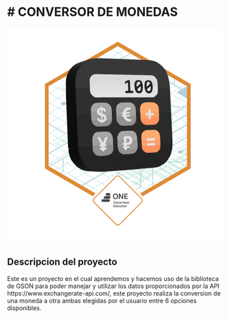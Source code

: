 <h1> # CONVERSOR DE MONEDAS </h1>

![Logo](./assets/badge-conversor.png)

<h2> Descripcion del proyecto </h2>
<p> Este es un proyecto en el cual aprendemos y hacemos uso de la biblioteca de GSON para poder manejar y utilizar los datos proporcionados 
por la API https://www.exchangerate-api.com/, este proyecto realiza la conversion de una moneda a otra ambas elegidas por el usuario entre 6 opciones disponibles.
</p>


